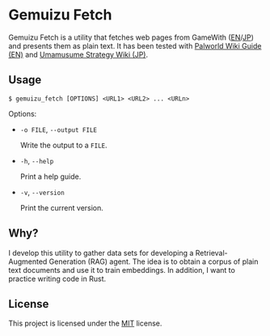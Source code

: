 # Gemuizu Fetch

Gemuizu Fetch is a utility that fetches web pages from GameWith ([EN](https://gamewith.net)/[JP](https://gamewith.jp))
and presents them as plain text. It has been tested with [Palworld Wiki Guide (EN)](https://gamewith.net/palworld/)
and [Umamusume Strategy Wiki (JP)](https://gamewith.jp/uma-musume/).

## Usage

```shell
$ gemuizu_fetch [OPTIONS] <URL1> <URL2> ... <URLn>
```

Options:

- `-o FILE`, `--output FILE`
  
  Write the output to a `FILE`.
- `-h`, `--help`

  Print a help guide.
- `-v`, `--version`

  Print the current version.

## Why?

I develop this utility to gather data sets for developing a Retrieval-Augmented Generation (RAG) agent.
The idea is to obtain a corpus of plain text documents and use it to train embeddings.
In addition, I want to practice writing code in Rust.

## License

This project is licensed under the [MIT](./LICENSE) license.
